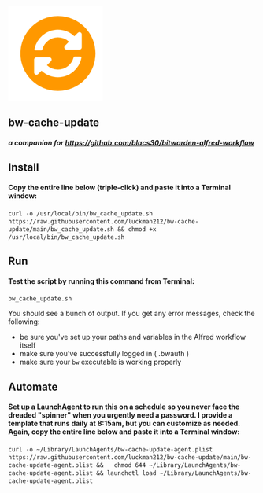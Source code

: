![](/sync.png)
## bw-cache-update
#### _a companion for https://github.com/blacs30/bitwarden-alfred-workflow_

## Install

#### Copy the entire line below (triple-click) and paste it into a Terminal window: 

```
curl -o /usr/local/bin/bw_cache_update.sh https://raw.githubusercontent.com/luckman212/bw-cache-update/main/bw_cache_update.sh && chmod +x /usr/local/bin/bw_cache_update.sh
```
## Run
#### Test the script by running this command from Terminal:
```
bw_cache_update.sh
```
You should see a bunch of output. If you get any error messages, check the following:
- be sure you've set up your paths and variables in the Alfred workflow itself
- make sure you've successfully logged in ( .bwauth )
- make sure your `bw` executable is working properly

## Automate
#### Set up a LaunchAgent to run this on a schedule so you never face the dreaded "spinner" when you urgently need a password. I provide a template that runs daily at 8:15am, but you can customize as needed. Again, copy the entire line below and paste it into a Terminal window: 
```
curl -o ~/Library/LaunchAgents/bw-cache-update-agent.plist https://raw.githubusercontent.com/luckman212/bw-cache-update/main/bw-cache-update-agent.plist &&   chmod 644 ~/Library/LaunchAgents/bw-cache-update-agent.plist && launchctl load ~/Library/LaunchAgents/bw-cache-update-agent.plist
```
